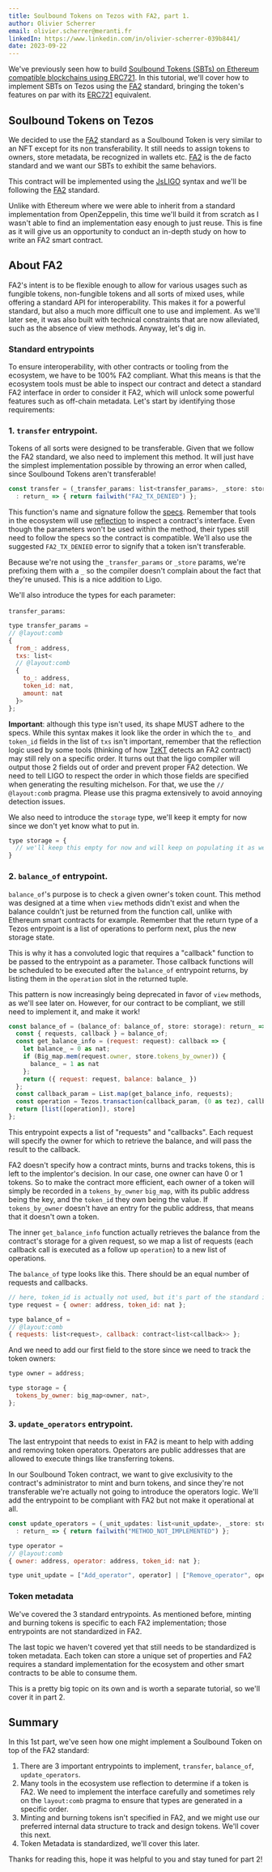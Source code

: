```yaml
---
title: Soulbound Tokens on Tezos with FA2, part 1.
author: Olivier Scherrer
email: olivier.scherrer@meranti.fr
linkedIn: https://www.linkedin.com/in/olivier-scherrer-039b8441/
date: 2023-09-22
---
```


We've previously seen how to build [Soulbound Tokens (SBTs) on Ethereum compatible blockchains using ERC721](https://www.meranti.fr/blog/2023-07-25-ethereum-sbt/). In this tutorial, we'll cover how to implement SBTs on Tezos using the [FA2](https://gitlab.com/tezos/tzip/-/blob/master/proposals/tzip-12/tzip-12.md) standard, bringing the token's features on par with its [ERC721](https://www.meranti.fr/blog/2023-07-25-ethereum-sbt/) equivalent.

## Soulbound Tokens on Tezos

We decided to use the [FA2](https://gitlab.com/tezos/tzip/-/blob/master/proposals/tzip-12/tzip-12.md) standard as a Soulbound Token is very similar to an NFT except for its non transferability. It still needs to assign tokens to owners, store metadata, be recognized in wallets etc. [FA2](https://gitlab.com/tezos/tzip/-/blob/master/proposals/tzip-12/tzip-12.md) is the de facto standard and we want our SBTs to exhibit the same behaviors.

This contract will be implemented using the [JsLIGO](https://ligolang.org/?lang=jsligo) syntax and we'll be following the [FA2](https://gitlab.com/tezos/tzip/-/blob/master/proposals/tzip-12/tzip-12.md) standard.

Unlike with Ethereum where we were able to inherit from a standard implementation from OpenZeppelin, this time we'll build it from scratch as I wasn't able to find an implementation easy enough to just reuse. This is fine as it will give us an opportunity to conduct an in-depth study on how to write an FA2 smart contract.

## About FA2

FA2's intent is to be flexible enough to allow for various usages such as fungible tokens, non-fungible tokens and all sorts of mixed uses, while offering a standard API for interoperability. This makes it for a powerful standard, but also a much more difficult one to use and implement. As we'll later see, it was also built with technical constraints that are now alleviated, such as the absence of view methods. Anyway, let's dig in.

### Standard entrypoints

To ensure interoperability, with other contracts or tooling from the ecosystem, we have to be 100% FA2 compliant. What this means is that the ecosystem tools must be able to inspect our contract and detect a standard FA2 interface in order to consider it FA2, which will unlock some powerful features such as off-chain metadata. Let's start by identifying those requirements:

### 1. `transfer` entrypoint.

Tokens of all sorts were designed to be transferable. Given that we follow the FA2 standard, we also need to implement this method. It will just have the simplest implementation possible by throwing an error when called, since Soulbound Tokens aren't transferable!

```js
const transfer = (_transfer_params: list<transfer_params>, _store: storage)
  : return_ => { return failwith("FA2_TX_DENIED") };
```

This function's name and signature follow the [specs](https://gitlab.com/tezos/tzip/-/blob/master/proposals/tzip-12/implementing-fa2.md#transfer). Remember that tools in the ecosystem will use [reflection](https://en.wikipedia.org/wiki/Reflective_programming) to inspect a contract's interface. Even though the parameters won't be used within the method, their types still need to follow the specs so the contract is compatible. We'll also use the suggested `FA2_TX_DENIED` error to signify that a token isn't transferable.

Because we're not using the `_transfer_params` or `_store` params, we're prefixing them with a `_` so the compiler doesn't complain about the fact that they're unused. This is a nice addition to Ligo.

We'll also introduce the types for each parameter:

`transfer_params`:

```js
type transfer_params =
// @layout:comb
{
  from_: address,
  txs: list<
  // @layout:comb
  { 
    to_: address, 
    token_id: nat, 
    amount: nat
  }>
};
```

**Important**: although this type isn't used, its shape MUST adhere to the specs. While this syntax makes it look like the order in which the `to_` and `token_id` fields in the list of `txs` isn't important, remember that the reflection logic used by some tools (thinking of how [TzKT](https://tzkt.io/) detects an FA2 contract) may still rely on a specific order. It turns out that the ligo compiler will output those 2 fields out of order and prevent proper FA2 detection. We need to tell LIGO to respect the order in which those fields are specified when generating the resulting michelson. For that, we use the `// @layout:comb` pragma. Please use this pragma extensively to avoid annoying detection issues.

We also need to introduce the `storage` type, we'll keep it empty for now since we don't yet know what to put in.

```js
type storage = {
  // we'll keep this empty for now and will keep on populating it as we go.
}
```

### 2. `balance_of` entrypoint.

`balance_of`'s purpose is to check a given owner's token count. This method was designed at a time when `view` methods didn't exist and when the balance couldn't just be returned from the function call, unlike with Ethereum smart contracts for example. Remember that the return type of a Tezos entrypoint is a list of operations to perform next, plus the new storage state.

This is why it has a convoluted logic that requires a "callback" function to be passed to the entrypoint as a parameter. Those callback functions will be scheduled to be executed after the `balance_of` entrypoint returns, by listing them in the `operation` slot in the returned tuple.

This pattern is now increasingly being deprecated in favor of `view` methods, as we'll see later on. However, for our contract to be compliant, we still need to implement it, and make it work!

```js
const balance_of = (balance_of: balance_of, store: storage): return_ => {
  const { requests, callback } = balance_of;
  const get_balance_info = (request: request): callback => {
    let balance_ = 0 as nat;
    if (Big_map.mem(request.owner, store.tokens_by_owner)) {
      balance_ = 1 as nat
    };
    return ({ request: request, balance: balance_ })
  };
  const callback_param = List.map(get_balance_info, requests);
  const operation = Tezos.transaction(callback_param, (0 as tez), callback);
  return [list([operation]), store]
};
```

This entrypoint expects a list of "requests" and "callbacks". Each request will specify the owner for which to retrieve the balance, and will pass the result to the callback.

FA2 doesn't specify how a contract mints, burns and tracks tokens, this is left to the implentor's decision. In our case, one owner can have 0 or 1 tokens. So to make the contract more efficient, each owner of a token will simply be recorded in a `tokens_by_owner` `big_map`, with its public address being the key, and the `token_id` they own being the value. If `tokens_by_owner` doesn't have an entry for the public address, that means that it doesn't own a token.

The inner `get_balance_info` function actually retrieves the balance from the contract's storage for a given request, so we map a list of requests (each callback call is executed as a follow up `operation`) to a new list of operations.

The `balance_of` type looks like this. There should be an equal number of requests and callbacks.

```js
// here, token_id is actually not used, but it's part of the standard interface so we must add it.
type request = { owner: address, token_id: nat };

type balance_of =
// @layout:comb
{ requests: list<request>, callback: contract<list<callback>> };
```

And we need to add our first field to the store since we need to track the token owners:

```js
type owner = address;

type storage = {
  tokens_by_owner: big_map<owner, nat>,
};
```

### 3. `update_operators` entrypoint.

The last entrypoint that needs to exist in FA2 is meant to help with adding and removing token operators.
Operators are public addresses that are allowed to execute things like transferring tokens.

In our Soulbound Token contract, we want to give exclusivity to the contract's administrator to mint and burn tokens, and since they're not transferable we're actually not going to introduce the operators logic. We'll add the entrypoint to be compliant with FA2 but not make it operational at all.

```js
const update_operators = (_unit_updates: list<unit_update>, _store: storage)
  : return_ => { return failwith("METHOD_NOT_IMPLEMENTED") };
```

```js
type operator =
// @layout:comb
{ owner: address, operator: address, token_id: nat };

type unit_update = ["Add_operator", operator] | ["Remove_operator", operator];
```

### Token metadata

We've covered the 3 standard entrypoints. As mentioned before, minting and burning tokens is specific to each FA2 implementation; those entrypoints are not standardized in FA2.

The last topic we haven't covered yet that still needs to be standardized is token metadata. Each token can store a unique set of properties and FA2 requires a standard implementation for the ecosystem and other smart contracts to be able to consume them.

This is a pretty big topic on its own and is worth a separate tutorial, so we'll cover it in part 2.

## Summary

In this 1st part, we've seen how one might implement a Soulbound Token on top of the FA2 standard:
1. There are 3 important entrypoints to implement, `transfer`, `balance_of`, `update_operators`.
1. Many tools in the ecosystem use reflection to determine if a token is FA2. We need to implement the interface carefully and sometimes rely on the `layout:comb` pragma to ensure that types are generated in a specific order.
1. Minting and burning tokens isn't specified in FA2, and we might use our preferred internal data structure to track and design tokens. We'll cover this next.
1. Token Metadata is standardized, we'll cover this later.

Thanks for reading this, hope it was helpful to you and stay tuned for part 2!